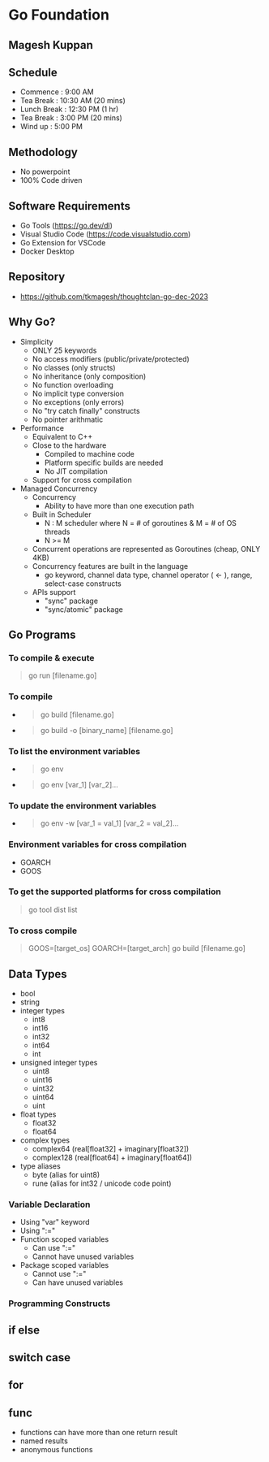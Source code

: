 # Go Foundation

## Magesh Kuppan

## Schedule
- Commence      : 9:00 AM
- Tea Break     : 10:30 AM (20 mins)
- Lunch Break   : 12:30 PM (1 hr)
- Tea Break     : 3:00 PM (20 mins)
- Wind up       : 5:00 PM

## Methodology
- No powerpoint
- 100% Code driven

## Software Requirements
- Go Tools (https://go.dev/dl)
- Visual Studio Code (https://code.visualstudio.com)
- Go Extension for VSCode
- Docker Desktop

## Repository
- https://github.com/tkmagesh/thoughtclan-go-dec-2023

## Why Go?
- Simplicity
    - ONLY 25 keywords
    - No access modifiers (public/private/protected)
    - No classes (only structs)
    - No inheritance (only composition)
    - No function overloading
    - No implicit type conversion
    - No exceptions (only errors)
    - No "try catch finally" constructs
    - No pointer arithmatic
- Performance
    - Equivalent to C++
    - Close to the hardware
        - Compiled to machine code
        - Platform specific builds are needed
        - No JIT compilation
    - Support for cross compilation
- Managed Concurrency
    - Concurrency
        - Ability to have more than one execution path
    - Built in Scheduler
        - N : M scheduler where N = # of goroutines & M = # of OS threads
        - N >= M
    - Concurrent operations are represented as Goroutines (cheap, ONLY 4KB)
    - Concurrency features are built in the language
        - go keyword, channel data type, channel operator ( <- ), range, select-case constructs
    - APIs support
        - "sync" package
        - "sync/atomic" package

## Go Programs
### To compile & execute
> go run [filename.go]
### To compile
- > go build [filename.go]
- > go build -o [binary_name] [filename.go]
### To list the environment variables
- > go env
- > go env [var_1] [var_2]...
### To update the environment variables
- > go env -w [var_1 = val_1] [var_2 = val_2]...
### Environment variables for cross compilation
- GOARCH
- GOOS
### To get the supported platforms for cross compilation
> go tool dist list
### To cross compile
> GOOS=[target_os] GOARCH=[target_arch] go build [filename.go]

## Data Types
- bool
- string
- integer types
    - int8
    - int16
    - int32
    - int64
    - int
- unsigned integer types
    - uint8
    - uint16
    - uint32
    - uint64
    - uint
- float types
    - float32
    - float64
- complex types
    - complex64 (real[float32] + imaginary[float32])
    - complex128 (real[float64] + imaginary[float64])
- type aliases
    - byte (alias for uint8)
    - rune (alias for int32 / unicode code point)
### Variable Declaration
- Using "var" keyword
- Using ":="
- Function scoped variables
    - Can use ":="
    - Cannot have unused variables
- Package scoped variables
    - Cannot use ":="
    - Can have unused variables
### Programming Constructs
## if else

## switch case

## for

## func
- functions can have more than one return result
- named results
- anonymous functions